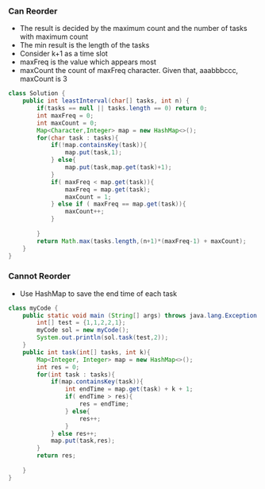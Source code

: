 ### Can Reorder 
* The result is decided by the maximum count and the number of tasks with maximum count
* The min result is the length of the tasks
* Consider k+1 as a time slot
* maxFreq is the value which appears most
* maxCount the count of maxFreq character. Given that, aaabbbccc, maxCount is 3 

```java
class Solution {
    public int leastInterval(char[] tasks, int n) {
        if(tasks == null || tasks.length == 0) return 0;
        int maxFreq = 0;
        int maxCount = 0;
        Map<Character,Integer> map = new HashMap<>();
        for(char task : tasks){
            if(!map.containsKey(task)){
                map.put(task,1);
            } else{
                map.put(task,map.get(task)+1);
            }
            if( maxFreq < map.get(task)){
                maxFreq = map.get(task);
                maxCount = 1;
            } else if ( maxFreq == map.get(task)){
                maxCount++;
            }
            
        }
        return Math.max(tasks.length,(n+1)*(maxFreq-1) + maxCount);
    }
}
```

### Cannot Reorder 
* Use HashMap to save the end time of each task
```java
class myCode {
    public static void main (String[] args) throws java.lang.Exception {
        int[] test = {1,1,2,2,1};
        myCode sol = new myCode();
        System.out.println(sol.task(test,2));
    }
    public int task(int[] tasks, int k){
        Map<Integer, Integer> map = new HashMap<>();
        int res = 0;
        for(int task : tasks){
            if(map.containsKey(task)){
                int endTime = map.get(task) + k + 1;
                if( endTime > res){
                    res = endTime;
                } else{
                    res++;
                }
            } else res++;
            map.put(task,res);
        }
        return res;
        
    }
}

```